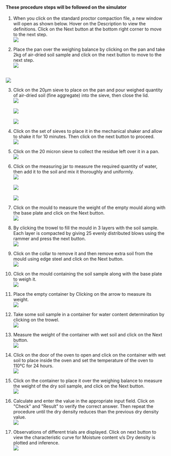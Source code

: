 #### These procedure steps will be followed on the simulator

1. When you click on the standard proctor compaction file, a new window will open as shown below. Hover on the Description to view the definitions. Click on the Next button at the bottom right corner to move to the next step.</br>
<img src="images/1.png"/></br>

2. Place the pan over the weighing balance by clicking on the pan and take 2kg of air-dried soil sample and click on the next button to move to the next step.</br>
<img src="images/2.png"/></br></br>
<img src="images/3.png"/>

3. Click on the 20µm sieve to place on the pan and pour weighed quantity of air-dried soil (fine aggregate) into the sieve, then close the lid.</br>
<img src="images/4.png"/></br></br>
<img src="images/5.png"/></br></br>
<img src="images/6.png"/></br>

4. Click on the set of sieves to place it in the mechanical shaker and allow to shake it for 10 minutes. Then click on the next button to proceed.</br>
<img src="images/9.png"/></br>

5. Click on the 20 micron sieve to collect the residue left over it in a pan.</br>
<img src="images/12.png"/></br>

6. Click on the measuring jar to measure the required quantity of water, then add it to the soil and mix it thoroughly and uniformly.</br>
<img src="images/13.png"/></br></br>
<img src="images/14.png"/></br></br>
<img src="images/15.png"/></br>

7. Click on the mould to measure the weight of the empty mould along with the base plate and click on the Next button.</br>
<img src="images/16.png"/></br>

8. By clicking the trowel to fill the mould in 3 layers with the soil sample. Each layer is compacted by giving 25 evenly distributed blows using the rammer and press the next button.</br>
<img src="images/18.png"/></br>

9. Click on the collar to remove it and then remove extra soil from the mould using edge steel and click on the Next button.</br>
<img src="images/20.png"/></br>

10. Click on the mould containing the soil sample along with the base plate to weigh it.</br>
<img src="images/21.png"/></br>

11. Place the empty container by Clicking on the arrow to measure its weight.</br>
<img src="images/22.png"/></br>

12. Take some soil sample in a container for water content determination by clicking on the trowel.</br>
<img src="images/24.png"/></br>

13. Measure the weight of the container with wet soil and click on the Next button.</br>
<img src="images/25.png"/></br>

14. Click on the door of the oven to open and click on the container with wet soil to place inside the oven and set the temperature of the oven to 110&deg;C for 24 hours.</br>
<img src="images/26.png"/></br>

15. Click on the container to place it over the weighing balance to measure the weight of the dry soil sample, and click on the Next button.</br>
<img src="images/27.png"/></br>

16. Calculate and enter the value in the appropriate input field. Click on "Check" and "Result" to verify the correct answer. Then repeat the procedure until the dry density  reduces than the previous dry density value.</br>
<img src="images/28.png"/></br>

17. Observations of different trials are displayed. Click on next button to view the characteristic curve for Moisture content v/s Dry density is plotted and inference.</br>
<img src="images/30.png"/></br>
